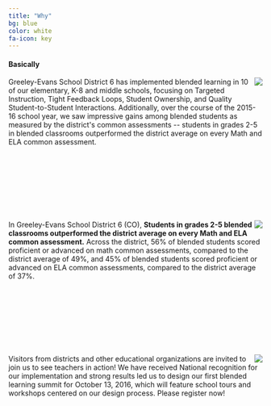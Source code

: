 ```yaml
---
title: "Why"
bg: blue
color: white
fa-icon: key
---
```


#### Basically

<img style="float: right;" src="https://github.com/WCSD6/TheGeeleyBlendedLearningSummit/blob/gh-pages/img/BlendedLearningSummit-05-1.png?raw=true">

Greeley-Evans School District 6 has implemented blended learning in 10 of our elementary, K-8 and middle schools, focusing on Targeted Instruction, Tight Feedback Loops, Student Ownership, and Quality Student-to-Student Interactions. Additionally, over the course of the 2015-16 school year, we saw impressive gains among blended students as measured by the district's common assessments -- students in grades 2-5 in blended classrooms outperformed the district average on every Math and ELA common assessment.

<br><br><br><br><br><br><br>

<img style="float: right;" src="https://github.com/WCSD6/TheGeeleyBlendedLearningSummit/blob/gh-pages/img/BlendedLearningSummit-04-1-1.png?raw=true">

In Greeley-Evans School District 6 (CO), **Students in grades 2-5 blended classrooms outperformed the district average on every Math and ELA common assessment.** Across the district, 56% of blended students scored proficient or advanced on math common assessments, compared to the district average of 49%, and 45% of blended students scored proficient or advanced on ELA common assessments, compared to the district average of 37%.

<br><br><br><br><br><br><br>

<img style="float: right;" src="https://github.com/WCSD6/TheGeeleyBlendedLearningSummit/blob/gh-pages/img/BlendedLearningSummit-06-1.png?raw=true">

Visitors from districts and other educational organizations are invited to join us to see teachers in action! We have received  National recognition for  our  implementation and strong results led us to design our first blended learning summit for October 13, 2016, which will feature school tours and workshops centered on our design process. Please register now!

